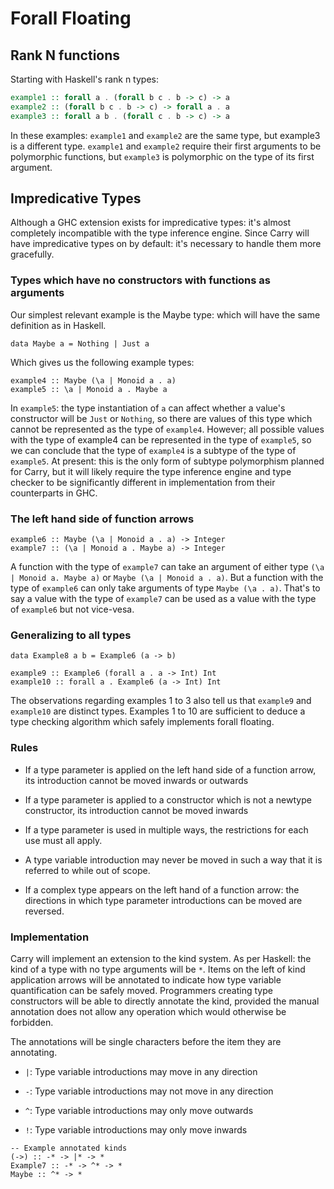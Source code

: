 # Forall Floating

## Rank N functions

Starting with Haskell's rank n types:

```haskell
example1 :: forall a . (forall b c . b -> c) -> a
example2 :: (forall b c . b -> c) -> forall a . a
example3 :: forall a b . (forall c . b -> c) -> a
```

In these examples: `example1` and `example2` are the same type, but example3 is
a different type. `example1` and `example2` require their first arguments to be
polymorphic functions, but `example3` is polymorphic on the type of its first
argument.

## Impredicative Types

Although a GHC extension exists for impredicative types: it's almost completely
incompatible with the type inference engine. Since Carry will have
impredicative types on by default: it's necessary to handle them more
gracefully.

### Types which have no constructors with functions as arguments

Our simplest relevant example is the Maybe type: which will have the same
definition as in Haskell.

```carry
data Maybe a = Nothing | Just a
```

Which gives us the following example types:

```carry
example4 :: Maybe (\a | Monoid a . a)
example5 :: \a | Monoid a . Maybe a
```

In `example5`: the type instantiation of `a` can affect whether a value's
constructor will be `Just` or `Nothing`, so there are values of this type which
cannot be represented as the type of `example4`. However; all possible values
with the type of example4 can be represented in the type of `example5`, so we
can conclude that the type of `example4` is a subtype of the type of
`example5`. At present: this is the only form of subtype polymorphism planned
for Carry, but it will likely require the type inference engine and type
checker to be significantly different in implementation from their counterparts
in GHC.

### The left hand side of function arrows

```carry
example6 :: Maybe (\a | Monoid a . a) -> Integer
example7 :: (\a | Monoid a . Maybe a) -> Integer
```

A function with the type of `example7` can take an argument of either type
`(\a | Monoid a. Maybe a)` or `Maybe (\a | Monoid a . a)`. But a function with
the type of `example6` can only take arguments of type `Maybe (\a . a)`. That's
to say a value with the type of `example7` can be used as a value with the type
of `example6` but not vice-vesa.

### Generalizing to all types

```carry
data Example8 a b = Example6 (a -> b)

example9 :: Example6 (forall a . a -> Int) Int
example10 :: forall a . Example6 (a -> Int) Int
```

The observations regarding examples 1 to 3 also tell us that `example9` and
`example10` are distinct types. Examples 1 to 10 are sufficient to deduce a type
checking algorithm which safely implements forall floating.

### Rules

 * If a type parameter is applied on the left hand side of a function arrow,
  its introduction cannot be moved inwards or outwards

 * If a type parameter is applied to a constructor which is not a newtype
  constructor, its introduction cannot be moved inwards

 * If a type parameter is used in multiple ways, the restrictions for each use
  must all apply.

 * A type variable introduction may never be moved in such a way that it is
  referred to while out of scope.

 * If a complex type appears on the left hand of a function arrow: the
  directions in which type parameter introductions can be moved are reversed.

### Implementation

Carry will implement an extension to the kind system. As per Haskell: the kind
of a type with no type arguments will be `*`. Items on the left of kind
application arrows will be annotated to indicate how type variable
quantification can be safely moved. Programmers creating type constructors
will be able to directly annotate the kind, provided the manual annotation does
not allow any operation which would otherwise be forbidden.

The annotations will be single characters before the item they are annotating.

 * `|`: Type variable introductions may move in any direction

 * `-`: Type variable introductions may not move in any direction

 * `^`: Type variable introductions may only move outwards

 * `!`: Type variable introductions may only move inwards

```carry
-- Example annotated kinds
(->) :: -* -> |* -> *
Example7 :: -* -> ^* -> *
Maybe :: ^* -> *
```
